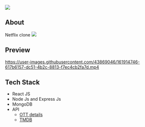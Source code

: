 

 ![](https://i.imgur.com/QflsiAd.png)

## About 

Netflix clone
![](https://i.imgur.com/YXKFVTE.jpg)

## Preview



https://user-images.githubusercontent.com/43869046/161914746-617b6157-dc51-4b2c-8813-f7ec4cb2fa7d.mp4




## Tech Stack
- React JS
- Node Js and Express Js
- MongoDB
- API 
    - [OTT details](https://rapidapi.com/gox-ai-gox-ai-default/api/ott-details/)
    - [TMDB]()
